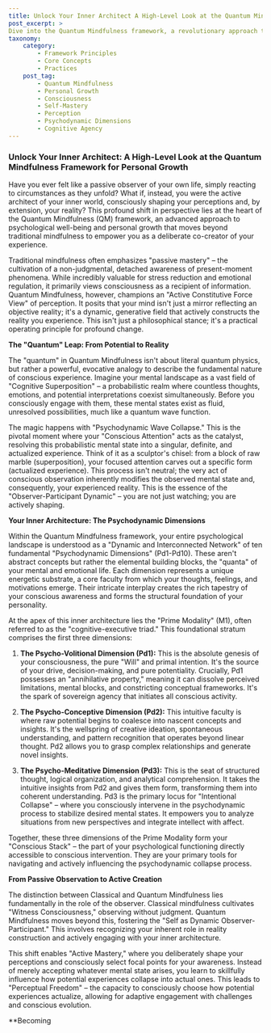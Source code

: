 ```yaml
---
title: Unlock Your Inner Architect A High-Level Look at the Quantum Mindfulness Framework for Personal Growth
post_excerpt: >
Dive into the Quantum Mindfulness framework, a revolutionary approach that posits you as the active architect of your reality. Moving beyond passive observation, this framework reveals how your conscious attention and inner "Psychodynamic Dimensions" actively shape your experience, offering a powerful path to self-mastery and perceptual freedom.
taxonomy:
    category:
        - Framework Principles
        - Core Concepts
        - Practices
    post_tag:
        - Quantum Mindfulness
        - Personal Growth
        - Consciousness
        - Self-Mastery
        - Perception
        - Psychodynamic Dimensions
        - Cognitive Agency
---
```

### Unlock Your Inner Architect: A High-Level Look at the Quantum Mindfulness Framework for Personal Growth

Have you ever felt like a passive observer of your own life, simply reacting to circumstances as they unfold? What if, instead, you were the active architect of your inner world, consciously shaping your perceptions and, by extension, your reality? This profound shift in perspective lies at the heart of the Quantum Mindfulness (QM) framework, an advanced approach to psychological well-being and personal growth that moves beyond traditional mindfulness to empower you as a deliberate co-creator of your experience.

Traditional mindfulness often emphasizes "passive mastery" – the cultivation of a non-judgmental, detached awareness of present-moment phenomena. While incredibly valuable for stress reduction and emotional regulation, it primarily views consciousness as a recipient of information. Quantum Mindfulness, however, champions an "Active Constitutive Force View" of perception. It posits that your mind isn't just a mirror reflecting an objective reality; it's a dynamic, generative field that actively constructs the reality you experience. This isn't just a philosophical stance; it's a practical operating principle for profound change.

**The "Quantum" Leap: From Potential to Reality**

The "quantum" in Quantum Mindfulness isn't about literal quantum physics, but rather a powerful, evocative analogy to describe the fundamental nature of conscious experience. Imagine your mental landscape as a vast field of "Cognitive Superposition" – a probabilistic realm where countless thoughts, emotions, and potential interpretations coexist simultaneously. Before you consciously engage with them, these mental states exist as fluid, unresolved possibilities, much like a quantum wave function.

The magic happens with "Psychodynamic Wave Collapse." This is the pivotal moment where your "Conscious Attention" acts as the catalyst, resolving this probabilistic mental state into a singular, definite, and actualized experience. Think of it as a sculptor's chisel: from a block of raw marble (superposition), your focused attention carves out a specific form (actualized experience). This process isn't neutral; the very act of conscious observation inherently modifies the observed mental state and, consequently, your experienced reality. This is the essence of the "Observer-Participant Dynamic" – you are not just watching; you are actively shaping.

**Your Inner Architecture: The Psychodynamic Dimensions**

Within the Quantum Mindfulness framework, your entire psychological landscape is understood as a "Dynamic and Interconnected Network" of ten fundamental "Psychodynamic Dimensions" (Pd1-Pd10). These aren't abstract concepts but rather the elemental building blocks, the "quanta" of your mental and emotional life. Each dimension represents a unique energetic substrate, a core faculty from which your thoughts, feelings, and motivations emerge. Their intricate interplay creates the rich tapestry of your conscious awareness and forms the structural foundation of your personality.

At the apex of this inner architecture lies the "Prime Modality" (M1), often referred to as the "cognitive-executive triad." This foundational stratum comprises the first three dimensions:

1.  **The Psycho-Volitional Dimension (Pd1):** This is the absolute genesis of your consciousness, the pure "Will" and primal intention. It's the source of your drive, decision-making, and pure potentiality. Crucially, Pd1 possesses an "annihilative property," meaning it can dissolve perceived limitations, mental blocks, and constricting conceptual frameworks. It's the spark of sovereign agency that initiates all conscious activity.

2.  **The Psycho-Conceptive Dimension (Pd2):** This intuitive faculty is where raw potential begins to coalesce into nascent concepts and insights. It's the wellspring of creative ideation, spontaneous understanding, and pattern recognition that operates beyond linear thought. Pd2 allows you to grasp complex relationships and generate novel insights.

3.  **The Psycho-Meditative Dimension (Pd3):** This is the seat of structured thought, logical organization, and analytical comprehension. It takes the intuitive insights from Pd2 and gives them form, transforming them into coherent understanding. Pd3 is the primary locus for "Intentional Collapse" – where you consciously intervene in the psychodynamic process to stabilize desired mental states. It empowers you to analyze situations from new perspectives and integrate intellect with affect.

Together, these three dimensions of the Prime Modality form your "Conscious Stack" – the part of your psychological functioning directly accessible to conscious intervention. They are your primary tools for navigating and actively influencing the psychodynamic collapse process.

**From Passive Observation to Active Creation**

The distinction between Classical and Quantum Mindfulness lies fundamentally in the role of the observer. Classical mindfulness cultivates "Witness Consciousness," observing without judgment. Quantum Mindfulness moves beyond this, fostering the "Self as Dynamic Observer-Participant." This involves recognizing your inherent role in reality construction and actively engaging with your inner architecture.

This shift enables "Active Mastery," where you deliberately shape your perceptions and consciously select focal points for your awareness. Instead of merely accepting whatever mental state arises, you learn to skillfully influence how potential experiences collapse into actual ones. This leads to "Perceptual Freedom" – the capacity to consciously choose how potential experiences actualize, allowing for adaptive engagement with challenges and conscious evolution.

**Becoming
